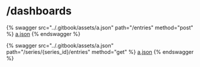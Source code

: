 # /dashboards

{% swagger src="../.gitbook/assets/a.json" path="/entries" method="post" %}
[a.json](../.gitbook/assets/a.json)
{% endswagger %}

{% swagger src="../.gitbook/assets/a.json" path="/series/{series_id}/entries" method="get" %}
[a.json](../.gitbook/assets/a.json)
{% endswagger %}

